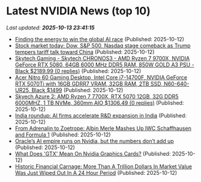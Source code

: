 # Latest NVIDIA News (top 10)
_Last updated: **2025-10-13 23:41:15**_

- [Finding the energy to win the global AI race](https://www.wnd.com/2025/10/finding-energy-win-global-ai-race/) (Published: 2025-10-12)
- [Stock market today: Dow, S&P 500, Nasdaq stage comeback as Trump tempers tariff talk toward China](https://finance.yahoo.com/news/live/stock-market-today-dow-sp-500-nasdaq-stage-comeback-as-trump-tempers-tariff-talk-toward-china-231010620.html) (Published: 2025-10-12)
- [Skytech Gaming - Skytech CHRONOS3 - AMD Ryzen 7 9700X, NVIDIA GeForce RTX 5080, 64GB 6000 MHz DDR5 RAM, 850W GOLD A3 PSU - Black $2189.99 (0 replies)](https://slickdeals.net/f/18694459-skytech-gaming-skytech-chronos3-amd-ryzen-7-9700x-nvidia-geforce-rtx-5080-64gb-6000-mhz-ddr5-ram-850w-gold-a3-psu-black-2189-99) (Published: 2025-10-12)
- [Acer Nitro 60 Gaming Desktop, Intel Core i7-14700F, NVIDIA GeForce RTX 5070Ti with 16GB GDRR7 VRAM, 32GB RAM, 2TB SSD, N60-640-UR25, Black $1499](https://slickdeals.net/f/18694444-acer-nitro-60-gaming-desktop-intel-core-i7-14700f-nvidia-geforce-rtx-5070ti-with-16gb-gdrr7-vram-32gb-ram-2tb-ssd-n60-640-ur25-black-1499) (Published: 2025-10-12)
- [Skyech Azure 2: AMD Ryzen 7 7700X, RTX 5070 12GB, 32G DDR5 6000MHZ, 1 TB NVMe, 360mm AIO $1306.49 (0 replies)](https://slickdeals.net/f/18694435-skyech-azure-2-amd-ryzen-7-7700x-rtx-5070-12gb-32g-ddr5-6000mhz-1-tb-nvme-360mm-aio-1306-49) (Published: 2025-10-12)
- [India roundup: AI firms accelerate R&D expansion in India](https://www.digitimes.com/news/a20251009VL204/india-roundup-anthropic-expansion-graphcore-investment-market.html) (Published: 2025-10-12)
- [From Adrenalin to Zoetrope: Albin Merle Mashes Up IWC Schaffhausen and Formula 1](https://www.stashmedia.tv/from-adrenalin-to-zoetrope-albin-merle-mashes-up-iwc-schaffhausen-and-formula-1/) (Published: 2025-10-12)
- [Oracle’s AI empire runs on Nvidia, but the numbers don’t add up](https://biztoc.com/x/e53c79449ae41b87) (Published: 2025-10-12)
- [What Does 'GTX' Mean On Nvidia Graphics Cards?](https://www.bgr.com/1988916/what-nvidia-gpu-graphics-card-gtx-means/) (Published: 2025-10-12)
- [Historic Financial Carnage: More Than A Trillion Dollars In Market Value Was Just Wiped Out In A 24 Hour Period](http://theeconomiccollapseblog.com/historic-financial-carnage-more-than-a-trillion-dollars-in-market-value-was-just-wiped-out-in-a-24-hour-period/) (Published: 2025-10-12)
